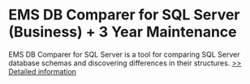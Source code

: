 # EMS DB Comparer for SQL Server (Business) + 3 Year Maintenance
EMS DB Comparer for SQL Server is a tool for comparing SQL Server database schemas and discovering differences in their structures.
[>> Detailed information](https://secure.shareit.com/shareit/product.html?productid=300068000&affiliateid=200057808)
